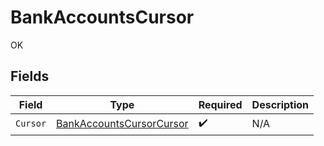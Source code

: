 # BankAccountsCursor

OK


## Fields

| Field                                                                           | Type                                                                            | Required                                                                        | Description                                                                     |
| ------------------------------------------------------------------------------- | ------------------------------------------------------------------------------- | ------------------------------------------------------------------------------- | ------------------------------------------------------------------------------- |
| `Cursor`                                                                        | [BankAccountsCursorCursor](../../Models/Components/BankAccountsCursorCursor.md) | :heavy_check_mark:                                                              | N/A                                                                             |